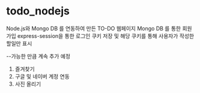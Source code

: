 # todo_nodejs

Node.js와 Mongo DB 를 연동하여 만든 TO-DO 웹페이지
Mongo DB 를 통한 회원가입
express-session을 통한 로그인 쿠키 저장 및 해당 쿠키를 통해 사용자가 작성한 할일만 표시

--가능한 만큼 계속 추가 예정
1. 즐겨찾기
2. 구글 및 네이버 계정 연동
3. 사진 올리기
